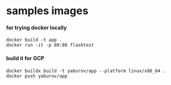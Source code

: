 # samples images

#### for trying docker locally
```shell
docker build -t app .
docker run -it -p 80:80 flasktest
```
#### build it for GCP
```shell
docker buildx build -t yaburov/app --platform linux/x86_64 .  
docker push yaburov/app
```

